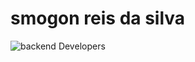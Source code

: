 # smogon reis da silva

<img src='https://br.pinterest.com/pin/142074563223144328/' alt="backend Developers">
